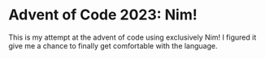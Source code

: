 # Advent of Code 2023: Nim!

This is my attempt at the advent of code using exclusively Nim! I figured it give me a chance to finally get comfortable with the language. 

